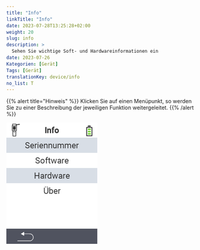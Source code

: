 ```yaml
---
title: "Info"
linkTitle: "Info"
date: 2023-07-28T13:25:28+02:00
weight: 20
slug: info
description: >
  Sehen Sie wichtige Soft- und Hardwareinformationen ein
date: 2023-07-26
Kategorien: [Gerät]
Tags: [Gerät]
translationKey: device/info
no_list: T
---
```

{{% alert title="Hinweis" %}}
Klicken Sie auf einen Menüpunkt, so werden Sie zu einer Beschreibung der jeweiligen Funktion weitergeleitet.
{{% /alert %}}

<img src="bilder/menu.png/" alt="VitalControl Info" title="Info" usemap="#workmap"> 

<map name="workmap">
  <area shape="rect" coords="0,40,240,80" alt="Seriennummer" title="Um die Seriennummer ihres Gerätes abzurufen klicken Sie hier&#10;Mausklick: zur Dokumentation" href="/docs/geraet/info/seriennummer-abrufen/">
  <area shape="rect" coords="0,80,240,120" alt="Software" title="Die Anleitung zur Einsicht ihrer Softwareversion finden Sie hier&#10;Mausklick: zur Dokumentation" href="/docs/firmware/versionen/">
  <area shape="rect" coords="0,120,240,160" alt="Hardware" title="Um die Hardwareinformationen ihres Gerätes abzurufen klicken Sie hier&#10;Mausklick: zur Dokumentation" href="/docs/geraet/info/hardware/">
  <area shape="rect" coords="0,160,240,200" alt="Über" title="Rufen Sie Herstellerinformationen ab&#10;Mausklick: zur Dokumentation" href="/docs/geraet/info/ueber/">
</map>
